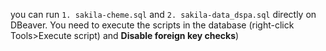 you can run `1. sakila-cheme.sql` and `2. sakila-data_dspa.sql` directly on DBeaver. You need to execute the scripts in the database (right-click Tools>Execute script) and **Disable foreign key checks**) 